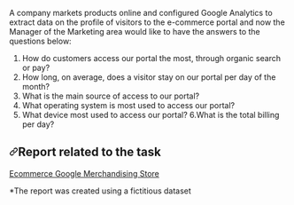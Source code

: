 A company markets products online and configured Google Analytics to extract data on the profile of visitors to the e-commerce portal and now the Manager of the Marketing area would like to have the answers to the questions below:

1. How do customers access our portal the most, through organic search or pay? 
2. How long, on average, does a visitor stay on our portal per day of the month? 
3. What is the main source of access to our portal? 
4. What operating system is most used to access our portal? 
5. What device most used to access our portal? 6.What is the total billing per day?


<h2 data-sourcepos="7:1-7:30" dir="auto"><a id="user-content-article-related-to-the-task" class="anchor" aria-hidden="true" href="#article-related-to-the-task"><svg class="octicon octicon-link" viewBox="0 0 16 16" version="1.1" width="16" height="16" aria-hidden="true"><path fill-rule="evenodd" d="M7.775 3.275a.75.75 0 001.06 1.06l1.25-1.25a2 2 0 112.83 2.83l-2.5 2.5a2 2 0 01-2.83 0 .75.75 0 00-1.06 1.06 3.5 3.5 0 004.95 0l2.5-2.5a3.5 3.5 0 00-4.95-4.95l-1.25 1.25zm-4.69 9.64a2 2 0 010-2.83l2.5-2.5a2 2 0 012.83 0 .75.75 0 001.06-1.06 3.5 3.5 0 00-4.95 0l-2.5 2.5a3.5 3.5 0 004.95 4.95l1.25-1.25a.75.75 0 00-1.06-1.06l-1.25 1.25a2 2 0 01-2.83 0z"></path></svg></a>Report related to the task</h2>


<p data-sourcepos="9:1-9:189" dir="auto"><a href="https://app.powerbi.com/view?r=eyJrIjoiYjBiM2VjNWItYWRiYi00NzQ5LTgzMDQtMzc1OGE4NTRmNjIwIiwidCI6IjM1ODAxOWMyLWZmMWQtNGRlOC04MDBlLTk2YTRkMzgwNzMwYyIsImMiOjl9" rel="nofollow">Ecommerce Google Merchandising Store</a></p>





*The report was created using a fictitious dataset
